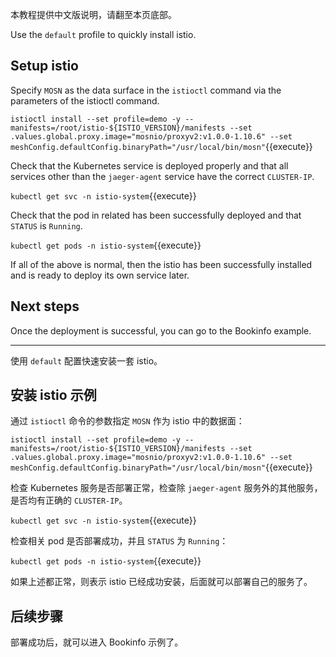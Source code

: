 本教程提供中文版说明，请翻至本页底部。

Use the `default` profile to quickly install istio.

## Setup istio

Specify `MOSN` as the data surface in the `istioctl` command via the parameters of the istioctl command.

`istioctl install --set profile=demo -y --manifests=/root/istio-${ISTIO_VERSION}/manifests --set .values.global.proxy.image="mosnio/proxyv2:v1.0.0-1.10.6" --set meshConfig.defaultConfig.binaryPath="/usr/local/bin/mosn"`{{execute}}

Check that the Kubernetes service is deployed properly and that all services other than the `jaeger-agent` service have the correct `CLUSTER-IP`.

`kubectl get svc -n istio-system`{{execute}}

Check that the pod in related has been successfully deployed and that `STATUS` is `Running`.

`kubectl get pods -n istio-system`{{execute}}

If all of the above is normal, then the istio has been successfully installed and is ready to deploy its own service later.

## Next steps

Once the deployment is successful, you can go to the Bookinfo example.

---

使用 `default` 配置快速安装一套 istio。

## 安装 istio 示例

通过 `istioctl` 命令的参数指定 `MOSN` 作为 istio 中的数据面：

`istioctl install --set profile=demo -y --manifests=/root/istio-${ISTIO_VERSION}/manifests --set .values.global.proxy.image="mosnio/proxyv2:v1.0.0-1.10.6" --set meshConfig.defaultConfig.binaryPath="/usr/local/bin/mosn"`{{execute}}


检查 Kubernetes 服务是否部署正常，检查除 `jaeger-agent` 服务外的其他服务，是否均有正确的 `CLUSTER-IP`。


`kubectl get svc -n istio-system`{{execute}}

检查相关 pod 是否部署成功，并且 `STATUS` 为 `Running`：

`kubectl get pods -n istio-system`{{execute}}

如果上述都正常，则表示 istio 已经成功安装，后面就可以部署自己的服务了。

## 后续步骤

部署成功后，就可以进入 Bookinfo 示例了。
